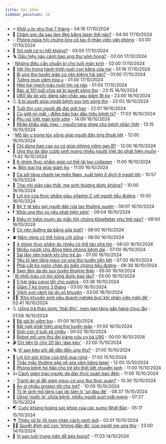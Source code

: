 ```yaml
---
title: Sức khỏe
sidebar_position: 10
---
```


<!-- vnexpress-suc-khoe:START -->
- 🔥 [Khối u to như thai 7 tháng](https://vnexpress.net/khoi-u-to-nhu-thai-7-thang-4804569.html) - 04:18 17/10/2024
- 🥰 [Chăm sóc da sau làm đẹp bằng laser thế nào?](https://vnexpress.net/cham-soc-da-sau-lam-dep-bang-laser-the-nao-4805127.html) - 04:00 17/10/2024
- 💡 [Phòng ngừa hội chứng ống cổ tay ở nhân viên văn phòng](https://vnexpress.net/phong-ngua-hoi-chung-ong-co-tay-o-nhan-vien-van-phong-4805122.html) - 03:00 17/10/2024
- 🤗 [Sỏi mật có tự hết không?](https://vnexpress.net/soi-mat-co-tu-het-khong-4805110.html) - 03:00 17/10/2024
- 🪜 [Dấu hiệu nào cảnh báo ung thư vòm họng?](https://vnexpress.net/dau-hieu-nao-canh-bao-ung-thu-vom-hong-4805035.html) - 02:00 17/10/2024
- 🕯 [Những điều cần chuẩn bị cho tuổi mãn kinh](https://vnexpress.net/nhung-dieu-can-chuan-bi-cho-tuoi-man-kinh-4802858.html) - 02:00 17/10/2024
- 🤭 [Vật lộn trong hành trình nuôi con bằng sữa mẹ](https://vnexpress.net/vat-lon-trong-hanh-trinh-nuoi-con-bang-sua-me-4805057.html) - 01:16 17/10/2024
- 👀 [Bị ung thư tuyến giáp có nên kiêng hải sản?](https://vnexpress.net/bi-ung-thu-tuyen-giap-co-nen-kieng-hai-san-4805038.html) - 01:00 17/10/2024
- 🌋 [Tưởng mụn viêm hóa u](https://vnexpress.net/tuong-mun-viem-hoa-u-4805032.html) - 01:00 17/10/2024
- 🫶 [Hẹp hai mạch máu nuôi tim và não](https://vnexpress.net/hep-hai-mach-mau-nuoi-tim-va-nao-4805026.html) - 01:00 17/10/2024
- 🦆 [Bác sĩ 101 tuổi chia sẻ bí quyết sống thọ](https://vnexpress.net/bac-si-101-tuoi-chia-se-bi-quyet-song-tho-4805049.html) - 23:15 16/10/2024
- 🚀 [U60 lấy lại vóc dáng săn chắc sau giảm 18 kg](https://vnexpress.net/u60-lay-lai-voc-dang-san-chac-sau-giam-18-kg-4804584.html) - 23:00 16/10/2024
- 🌜 [8 bí quyết giúp người bệnh suy tim sống thọ](https://vnexpress.net/8-bi-quyet-giup-nguoi-benh-suy-tim-song-tho-4804819.html) - 22:03 16/10/2024
- 🧰 [Tuổi thọ con người đã đạt giới hạn](https://vnexpress.net/tuoi-tho-con-nguoi-da-dat-gioi-han-4805033.html) - 22:01 16/10/2024
- 💫 [Co giật mí mắt - điềm báo hay dấu hiệu bệnh lý?](https://vnexpress.net/co-giat-mi-mat-diem-bao-hay-dau-hieu-benh-ly-4803949.html) - 17:03 16/10/2024
- 🌝 [Phụ nữ Việt mãn kinh sớm](https://vnexpress.net/phu-nu-viet-man-kinh-som-4805013.html) - 14:09 16/10/2024
- 🗽 [Nhập khẩu giác mạc - nguồn tạng ghép cho bệnh nhân Việt](https://vnexpress.net/nhap-khau-giac-mac-nguon-tang-ghep-cho-benh-nhan-viet-4804571.html) - 13:15 16/10/2024
- 🕯 [Mổ lấy u trong tủy sống giúp người đàn ông thoát liệt](https://vnexpress.net/mo-lay-u-trong-tuy-song-giup-nguoi-dan-ong-thoat-liet-4804975.html) - 12:00 16/10/2024
- 🦅 [Chỉ dùng bao cao su có giúp phòng viêm gan B?](https://vnexpress.net/chi-dung-bao-cao-su-co-giup-phong-viem-gan-b-4804937.html) - 12:00 16/10/2024
- 🦆 [Ung thư dạ dày cướp sinh mạng nhiều người Việt do phát hiện muộn](https://vnexpress.net/ung-thu-da-day-cuop-sinh-mang-nhieu-nguoi-viet-do-phat-hien-muon-4804801.html) - 11:42 16/10/2024
- 🎊 [6 nhóm thực phẩm giúp cơ thể tái tạo collagen](https://vnexpress.net/6-nhom-thuc-pham-giup-co-the-tai-tao-collagen-4804891.html) - 11:00 16/10/2024
- 🏊 [Bốn loại trà giúp giảm ho](https://vnexpress.net/bon-loai-tra-giup-giam-ho-4804789.html) - 11:00 16/10/2024
- 📝 [Ca sởi tăng nhanh tại miền Nam, xuất hiện ổ dịch ở người lớn](https://vnexpress.net/ca-soi-tang-nhanh-tai-mien-nam-xuat-hien-o-dich-o-nguoi-lon-4804860.html) - 10:57 16/10/2024
- 💯 [Thai nhi giãn não thất, mẹ sinh thường được không?](https://vnexpress.net/thai-nhi-gian-nao-that-me-sinh-thuong-duoc-khong-4804795.html) - 10:00 16/10/2024
- 🌊 [Lợi ích của thực phẩm giàu vitamin C với người tiểu đường](https://vnexpress.net/loi-ich-cua-thuc-pham-giau-vitamin-c-voi-nguoi-tieu-duong-4804727.html) - 10:00 16/10/2024
- 🚀 [Bộ Y tế kêu gọi người dân rửa tay thường xuyên](https://vnexpress.net/bo-y-te-keu-goi-nguoi-dan-rua-tay-thuong-xuyen-4804757.html) - 09:07 16/10/2024
- 🕴 [&#39;Khỏi ung thư vú nếu phát hiện sớm&#39;](https://vnexpress.net/khoi-ung-thu-vu-neu-phat-hien-som-4804954.html) - 09:04 16/10/2024
- 🗽 [Điều trị hiếm muộn do mắc hội chứng Klinefelter như thế nào?](https://vnexpress.net/dieu-tri-hiem-muon-do-mac-hoi-chung-klinefelter-nhu-the-nao-4804822.html) - 09:00 16/10/2024
- 🎡 [Có nên dưỡng da bằng sữa tươi?](https://vnexpress.net/co-nen-duong-da-bang-sua-tuoi-4799355.html) - 08:00 16/10/2024
- ⛽️ [Nằm võng có thể hỏng cột sống](https://vnexpress.net/nam-vong-co-the-hong-cot-song-4804824.html) - 08:00 16/10/2024
- 🦆 [4 nhóm thực phẩm ăn nhiều có thể tàn phá tim](https://vnexpress.net/4-nhom-thuc-pham-an-nhieu-co-the-tan-pha-tim-4804707.html) - 08:00 16/10/2024
- 🤩 [Nhiều người chủ động tiêm phòng bệnh dại](https://vnexpress.net/nhieu-nguoi-chu-dong-tiem-phong-benh-dai-4804802.html) - 07:00 16/10/2024
- 🦒 [Sai lầm nên tránh khi cho trẻ ăn](https://vnexpress.net/sai-lam-nen-tranh-khi-cho-tre-an-4804799.html) - 07:00 16/10/2024
- 💫 [Yếu tố làm tăng nguy cơ ung thư tuyến tiền liệt](https://vnexpress.net/yeu-to-lam-tang-nguy-co-ung-thu-tuyen-tien-liet-4804772.html) - 07:00 16/10/2024
- 🐘 [Phải cắt bỏ ngón chân do biến chứng tiểu đường](https://vnexpress.net/phai-cat-bo-ngon-chan-do-bien-chung-tieu-duong-4804068.html) - 06:39 16/10/2024
- 🚀 [Sạm đen da do suy tuyến thượng thận](https://vnexpress.net/sam-den-da-do-suy-tuyen-thuong-than-4804762.html) - 05:00 16/10/2024
- 🕯 [Bị nhồi máu cơ tim sống được bao lâu?](https://vnexpress.net/bi-nhoi-mau-co-tim-song-duoc-bao-lau-4804761.html) - 05:00 16/10/2024
- 🦏 [5 hạt giàu canxi tốt cho xương](https://vnexpress.net/5-hat-giau-canxi-tot-cho-xuong-4804700.html) - 03:36 16/10/2024
- 🦄 [Giảm 7 kg trong 3 tháng](https://vnexpress.net/giam-7-kg-trong-3-thang-4804617.html) - 03:00 16/10/2024
- 🦒 [Viêm sụn vành tai do xỏ khuyên](https://vnexpress.net/viem-sun-vanh-tai-do-xo-khuyen-4804601.html) - 03:00 16/10/2024
- 👨‍🏫 [&#39;Khó khuyến sinh nếu doanh nghiệp bực khi nhân viên nghỉ đẻ&#39;](https://vnexpress.net/kho-khuyen-sinh-neu-doanh-nghiep-buc-khi-nhan-vien-nghi-de-4804375.html) - 02:41 16/10/2024
- 🌜 [Uống trà thảo dược &#39;thải độc&#39;, men gan tăng gấp hàng chục lần](https://vnexpress.net/uong-tra-thao-duoc-thai-doc-men-gan-tang-gap-hang-chuc-lan-4804405.html) - 01:08 16/10/2024
- 🚀 [Bé gái bị viêm tụy](https://vnexpress.net/be-gai-bi-viem-tuy-4804600.html) - 01:00 16/10/2024
- 💃 [Bất ngờ phát hiện ung thư tuyến giáp](https://vnexpress.net/bat-ngo-phat-hien-ung-thu-tuyen-giap-4804599.html) - 01:00 16/10/2024
- 💯 [Sinh con ở tuổi xế chiều](https://vnexpress.net/sinh-con-o-tuoi-xe-chieu-4804453.html) - 00:02 16/10/2024
- 🤔 [Robot mổ ung thư đại tràng cứu cụ bà U90](https://vnexpress.net/robot-mo-ung-thu-dai-trang-cuu-cu-ba-u90-4804446.html) - 00:00 16/10/2024
- 🎬 [Chi tiền tỷ cho 20 lần &#39;dao kéo&#39;](https://vnexpress.net/chi-tien-ty-cho-20-lan-dao-keo-4802814.html) - 22:00 15/10/2024
- 🪜 [Vì sao béo phì dễ dẫn đến ung thư?](https://vnexpress.net/vi-sao-beo-phi-de-dan-den-ung-thu-4803888.html) - 21:00 15/10/2024
- 🦣 [Lợi ích sức khỏe của khổ qua rừng](https://vnexpress.net/loi-ich-suc-khoe-cua-kho-qua-rung-4803902.html) - 17:03 15/10/2024
- 🧐 [Thắc mắc thường gặp về xóa xăm bằng laser](https://vnexpress.net/thac-mac-thuong-gap-ve-xoa-xam-bang-laser-4804402.html) - 12:00 15/10/2024
- 🤡 [Phòng bệnh hô hấp cho trẻ khi thời tiết chuyển lạnh](https://vnexpress.net/phong-benh-ho-hap-cho-tre-khi-thoi-tiet-chuyen-lanh-4804499.html) - 11:00 15/10/2024
- 👍 [Cách giảm trào ngược dạ dày thực quản ban đêm](https://vnexpress.net/cach-giam-trao-nguoc-da-day-thuc-quan-ban-dem-4804259.html) - 11:00 15/10/2024
- 💡 [Tránh ăn gì để giảm nguy cơ ung thư thực quản?](https://vnexpress.net/tranh-an-gi-de-giam-nguy-co-ung-thu-thuc-quan-4804413.html) - 10:30 15/10/2024
- 💯 [Ăn gì nhiều protein tốt cho trẻ?](https://vnexpress.net/an-gi-nhieu-protein-tot-cho-tre-4804414.html) - 10:00 15/10/2024
- 🧠 [Tỷ lệ sinh mổ tăng cao do tâm lý &#39;sợ đau đẻ&#39;](https://vnexpress.net/ty-le-sinh-mo-tang-cao-do-tam-ly-so-dau-de-4804374.html) - 08:37 15/10/2024
- 🎡 [Uống &#39;nước lạ&#39; chữa bệnh, nhiều người suýt mất mạng](https://vnexpress.net/uong-nuoc-la-chua-benh-nhieu-nguoi-suyt-mat-mang-4804343.html) - 07:27 15/10/2024
- 🌏 [Cuộc khủng hoảng sức khỏe của các sumo Nhật Bản](https://vnexpress.net/cuoc-khung-hoang-suc-khoe-cua-cac-sumo-nhat-ban-4804052.html) - 05:17 15/10/2024
- ⚗️ [Thiếu nữ bị rối loạn nhân cách ranh giới](https://vnexpress.net/thieu-nu-bi-roi-loan-nhan-cach-ranh-gioi-4803878.html) - 02:01 15/10/2024
- 👨‍🏫 [Quyết định giữ con &#39;không đắn đo&#39; của người mẹ ung thư](https://vnexpress.net/quyet-dinh-giu-con-khong-dan-do-cua-nguoi-me-ung-thu-4803513.html) - 23:00 14/10/2024
- 🤖 [Vì sao tuổi trung niên dễ béo bụng?](https://vnexpress.net/vi-sao-tuoi-trung-nien-de-beo-bung-4803763.html) - 17:03 14/10/2024<!-- vnexpress-suc-khoe:END -->
